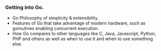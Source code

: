 ### Getting into Go.
- Go Philosophy of simplicity & extensibility.
- Features of Go that take advantage of modern hardware, such as goroutines enabling concurrent execution.
- How Go compares to other languages like C, Java, Javascript, Python, PHP and others as well as when to use it and when to use something else.